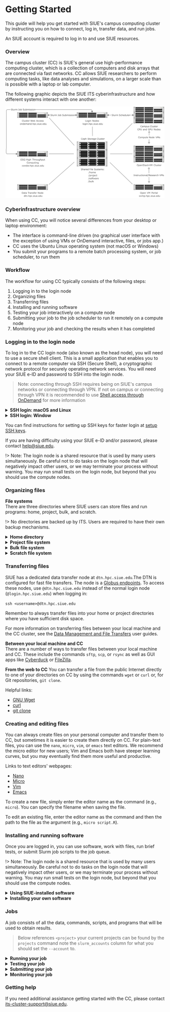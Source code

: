 # Getting Started
This guide will help you get started with SIUE's campus computing cluster by instructing you on how to connect, log in, transfer data, and run jobs.

An SIUE account is required to log in to and use SIUE resources.

### Overview
The campus cluster (CC) is SIUE's general use high-performance computing cluster, which is a collection of computers and disk arrays that are connected via fast networks. CC allows SIUE researchers to perform computing tasks, like data analyses and simulations, on a larger scale than is possible with a laptop or lab computer.

The following graphic depicts the SIUE ITS cyberinfrastructure and how different systems interact with one another:

![cyberinfrastructure](../../_media/cyberinfrastructure.png)

### Cyberinfrastructure overview

When using CC, you will notice several differences from your desktop or laptop environment:

* The interface is command-line driven (no graphical user interface with the exception of using VMs or OnDemand interactive, files, or jobs app.)
* CC uses the Ubuntu Linux operating system (not macOS or Windows)
* You submit your programs to a remote batch processing system, or job scheduler, to run them

### Workflow
The workflow for using CC typically consists of the following steps:

1. Logging in to the login node
2. Organizing files
3. Transferring files
4. Installing and running software
5. Testing your job interactively on a compute node
6. Submitting your job to the job scheduler to run it remotely on a compute node
7. Monitoring your job and checking the results when it has completed

### Logging in to the login node
To log in to the CC login node (also known as the head node), you will need to use a secure shell client. This is a small application that enables you to connect to a remote computer via SSH (Secure Shell), a cryptographic network protocol for securely operating network services. You will need your SIUE e-ID and password to SSH into the login node.

> Note: connecting through SSH requires being on SIUE's campus networks or connecting through VPN. If not on campus or connecting through VPN it is recommended to use [Shell access through OnDemand](user_guides/hpc_basics/getting_started_ondemand) for more information

<details>
  <summary>
    <b>SSH login: macOS and Linux</b>
  </summary>

> macOS users can connect to CC using the Terminal application that is natively installed. Linux users can similarly use the natively installed terminal application that comes with their distribution of Linux (e.g., Terminal on Ubuntu).
>
> To connect, open a new terminal window and enter:
>
> ```ssh <username>@login.hpc.siue.edu```
>
> Be sure to substitute your SIUE e-ID as the username. This is the same username for your SIUE email account (e.g., cougar@siue.edu's e-ID is cougar). After entering the command, you will then be prompted to enter your SIUE e-ID password. This is the same password for your SIUE email account.
>
> - Note: There will be no visual feedback as you enter your password. This is a security feature designed to obscure your password and is expected.

</details>

<details>
  <summary>
    <b>SSH login: Window</b>
  </summary>

> Windows users may need to download and install a third-party SSH client to connect to CC. A popular client is PuTTY, which is available through the [developer’s website](https://www.chiark.greenend.org.uk/~sgtatham/putty/latest.html). Another popular option is MobaXterm, which also provides file transfer capabilities. It is also available through the [developer's website](https://mobaxterm.mobatek.net/download-home-edition.html). On Windows 10/11, there is a natively available Windows Terminal that has a [built-in SSH client](https://docs.microsoft.com/en-us/windows/terminal/tutorials/ssh).
>
> To connect using Windows PowerShell, open a new PowerShell window and enter:
>
> ```ssh <username>@login.hpc.siue.edu```
>
> Make sure to substitute your SIUE e-ID as the username. You will then be prompted to enter your SIUE e-ID password.
>
> To connect using Putty, start in the Configuration window under the Session category and enter `login.hpc.siue.edu` as the hostname with port 22 and select Connection type: SSH. Then select Open to open a connection window, enter your SIUE e-ID as the username, and finally enter your SIUE e-ID password.
>
> Your SIUE e-ID is the same username for your SIUE email account (e.g., cougar@siue.edu's e-ID is cougar). Your SIUE e-ID password is the same password for your SIUE email account.
>
> - Note: There will be no visual feedback as you enter your password. This is a security feature designed to obscure your password and is expected.
>
> There are two ways to connect using MobaXterm. If you prefer the command-line interface, select "Start local terminal" and follow the instructions above using the Windows Terminal. If you prefer a GUI interface, select the icon "Session" on the top left corner (or, Sessions > New Session from the menu at the very top of the window). When prompted to choose a session type, choose "SSH." Under "Basic SSH Settings" enter login.hpc.siue.edu as "Remote Host" and enter your SIUE e-ID as the username after checking "Specify Username". Keep the port as 22. There are additional settings below that you may want to adjust as necessary, particularly the Bookmark settings if you want a shortcut. Click OK to open your SSH session. Enter your SIUE e-ID password when prompted for a password.
>
> If you are having issues with the MobaXterm SSH session disconnecting due to timeout/inactivity, click the "Settings" icon from the top menu. Then click to the SSH tab and under "SSH Settings" make sure to check "SSH keepalive" and then click OK. Restart MobaXterm and try again.

</details>

You can find instructions for setting up SSH keys for faster login at [setup SSH keys](user_guides/hpc_basics/setup_ssh_keys.md).

If you are having difficulty using your SIUE e-ID and/or password, please contact help@siue.edu.

!>  Note: The login node is a shared resource that is used by many users simultaneously. Be careful not to do tasks on the login node that will negatively impact other users, or we may terminate your process without warning. You may run small tests on the login node, but beyond that you should use the compute nodes.

### Organizing files
**File systems**  
There are three directories where SIUE users can store files and run programs: home, project, bulk, and scratch.

!> No directories are backed up by ITS. Users are required to have their own backup mechanisms.

<details>
  <summary>
    <b>Home directory</b>
  </summary>

> Your home directory has a default quota of 10 GB of disk space and 100 thousand files, and it is intended for personal configurations and settings as well as software installations. It is not intended for IO-intensive jobs to be run directly from /home.
>
> When you log in to CC, you will always start in your home directory. It will be of the form:
>
>```/home/<e-ID>```
>
> To easily switch to your home directory, enter the command `cd` from the directory you're in.

</details>

<details>
  <summary>
    <b>Project file system</b>
  </summary>

> Project directories are by request only. To request a project directory request a [project storage resource allocation](user_guides/project_and_allocation_management/request_new_allocation).
>
>
> Each project member has access to their project's project directory, where they can store data, scripts, and related files. The project file system should be used for most of your SIUE work, It's also where you can collaborate with your research project. Users can be affiliated and have access to multiple project directories.
>
> A project directory can be located by typing:
>
> ```/project/<project>```
>
> `<project>` is the unique name generated by the user portal type `projects` to see your projects or go to [User Portal Projects Page](https://coldfront.hpc.siue.edu/project/) and click the id of the project which you are trying to find the directories.

</details>

<details>
  <summary>
    <b>Bulk file system</b>
  </summary>

> Bulk directories are by request only. To request a bulk directory request a [bulk storage resource allocation](user_guides/project_and_allocation_management/request_new_allocation).
>
>
> Each project member has access to their project's bulk directory, where they can store larger files and archives. The bulk file system should be used for work requiring large amounts of storage,  Users can be affiliated and have access to multiple bulk directories.
>
> A bulk directory can be located by typing:
>
> ```/bulk/<project>```
>
> `<project>` is the unique name generated by the user portal type `projects` to see your projects or go to [User Portal Projects Page](https://coldfront.hpc.siue.edu/project/) and click the id of the project which you are trying to find the directories.

</details>

<details>
  <summary>
    <b>Scratch file system</b>
  </summary>

> Every compute node has a /scratch directory which is **not** shared. They are unique and local only to the compute nodes. Any files older than a week are automatically deleted.
>
> The scratch directory is useful for jobs that require temporary files or high disk IO where a network storage would result in a significant slowdown.
>
> You can create any directory name in the /scratch directory:
>
> ```mkdir /scratch/<e-ID>```
>
> `/scratch` has a capacity of 500GB to 1TB depending on the node. These directories should only be used for temporary files that are dependent on a currently running job.
>
> ?> Note: The login node does have a `/scratch` directory but should not be used.

</details>

### Transferring files
SIUE has a dedicated data transfer node at `dtn.hpc.siue.edu`.The DTN is configured for fast file transfers. The node is a [Globus endpoints](user_guides/data_management/transfer_files_globus.md). To access these nodes, use `@dtn.hpc.siue.edu` instead of the normal login node (`@login.hpc.siue.edu`) when logging in:

`ssh <username>@dtn.hpc.siue.edu`  

Remember to always transfer files into your home or project directories where you have sufficient disk space.

For more information on transferring files between your local machine and the CC cluster, see the [Data Management and File Transfers](user_guides/data_management/README.md) user guides.

**Between your local machine and CC**  
There are a number of ways to transfer files between your local machine and CC. These include the commands `sftp`, `scp`, or `rsync` as well as GUI apps like [Cyberduck](https://cyberduck.io/) or [FileZilla](https://filezilla-project.org/).

**From the web to CC**
You can transfer a file from the public Internet directly to one of your directories on CC by using the commands `wget` or `curl` or, for Git repositories, `git clone`.

Helpful links:

- [GNU Wget](https://www.gnu.org/software/wget/)
- [curl](https://curl.haxx.se/docs/manpage.html)
- [git clone](https://git-scm.com/docs/git-clone)

### Creating and editing files
You can always create files on your personal computer and transfer them to CC, but sometimes it is easier to create them directly on CC. For plain-text files, you can use the `nano`, `micro`, `vim`, or `emacs` text editors. We recommend the micro editor for new users; Vim and Emacs both have steeper learning curves, but you may eventually find them more useful and productive.

Links to text editors' webpages:

- [Nano](https://www.nano-editor.org/)
- [Micro](https://micro-editor.github.io/)
- [Vim](https://www.vim.org/)
- [Emacs](https://www.gnu.org/software/emacs/)

To create a new file, simply enter the editor name as the command (e.g., `micro`). You can specify the filename when saving the file.

To edit an existing file, enter the editor name as the command and then the path to the file as the argument (e.g., `micro script.R`).

### Installing and running software
Once you are logged in, you can use software, work with files, run brief tests, or submit Slurm job scripts to the job queue.

!>  Note: The login node is a shared resource that is used by many users simultaneously. Be careful not to do tasks on the login node that will negatively impact other users, or we may terminate your process without warning. You may run small tests on the login node, but beyond that you should use the compute nodes.

<details>
  <summary>
    <b>Using SIUE-installed software</b>
  </summary>

> On CC, SIUE maintains software, compilers, and libraries using the `module` system. These may satisfy your computing requirements without any further installations.
>
> To see the list of available software, enter the command:
>
> ```module avail```
>
> To load software based on this list, such as Conda, enter the command:
>
> ```module load conda```
>
> This loads the default version of Python. Then, for example, enter `python` to begin an interactive Python session.
>
> For more information on the software module system, see our [Software Module System user guide](user_guides/software_and_programming/README.md).

</details>

<details>
  <summary>
    <b>Installing your own software</b>
  </summary>

> Researchers are encouraged to install any software, libraries, and packages necessary for their work. Consult the software's documentation on how to install from source or with pre-built binaries. Additionally, for a more controlled and portable computing environment, consider using a [Singularity container](https://singularity.hpcng.org/user-docs/master/) for your software builds. Singularity containers can be requested to be built by ITS Cyberinfrastructure team by contacting its-cluster-support@siue.edu.
>
> For more information on installing software, see the [Software and Programming user guides](user_guides/software_and_programming/README.md).

</details>


### Jobs
A job consists of all the data, commands, scripts, and programs that will be used to obtain results.

> Below references `<project>` your current projects can be found by the `projects` command note the `slurm_accounts` column for what you should set the `--account` to.

<details>
  <summary>
    <b>Running your job</b>
  </summary>

> Because the CC computing cluster is a shared system, we use a job scheduler to manage all requests for resources. The Slurm (Simple Linux Utility for Resource Management) job scheduler is an open-source job scheduler that allocates compute resources on clusters for queued, user-defined jobs. It performs the following functions:
>
> - Schedules user-submitted jobs
> - Allocates user-requested computing resources
> - Processes user-submitted jobs
>
>For more information on creating and submitting Slurm job scripts, see the [Running Jobs](user_guides/hpc_basics/running_jobs.md) user guide. A listing of common Slurm commands can be found [here](https://slurm.schedmd.com/pdfs/summary.pdf).
>
> The compute resources on CC are shared across many projects and users. When a user submits a job with Slurm, resources are divided using a fair share algorithm.

</details>
<details>
  <summary>
    <b>Testing your job</b>
  </summary>

> We recommend that you first test your job interactively on a compute node before submitting it remotely to the Slurm job scheduler, ensuring that you will have quality results after the job completes. You can do this by requesting an interactive session with a compute node using the `salloc` command.
>
> For example, to request four processors for one hour, enter:
>
> ```salloc --ntasks=4 --time=1:00:00 --account=<project>```
>
> Be sure to use the correct account for your jobs. Without the `--account` option, your default account will be used. This is fine if you only have one project account.
>
> After running the command, the job scheduler will add your job to the wait queue.
>
> Once your job starts, you can then test out your scripts and programs to make sure they work properly. Once you are confident that you know how your program will behave, you are ready to submit a job through Slurm.

</details>

<details>
  <summary>
    <b>Submitting your job</b>
  </summary>

> After you have tested your job interactively and achieved the results you want, you can now submit your job to Slurm.
>
> To submit a job, first create a Slurm job script using one of the previously mentioned text editors.
>
> Your job script should look something like this:
>
> ```
> #!/bin/bash
> #SBATCH --ntasks=1
> #SBATCH --cpus-per-task=2
> #SBATCH --mem-per-cpu=1GB
> #SBATCH --time=1:00:00
> #SBATCH --account=<project>
>
> module load conda
> python3 script.py
> ```
>
> The top few lines of the file (that begin with `#SBATCH`) use options to specify the requested resources for your program. Be sure to use the correct account in your job scripts. Without the `--account` option, your default account will be used. This is fine if you only have one project account.
>
> The next set of lines loads the required software modules (`module load ...``). After that, the remaining lines are commands that run your programs.
>
> To submit a job, enter the command:
>
> ```sbatch my.job```
>
> where the argument to the command is the job script's file name (e.g., `my.job`).
>
> Submitted jobs are processed remotely. The process is recorded and written to an output file in the same directory that your job script is stored in. By default, this output file is named `slurm-<jobid>.out`. This is a plain-text file, so you can view it using the `less` command:
>
> `less slurm-<jobid>.out`
>
> For more information on creating and submitting Slurm job scripts, see the [Running Jobs user guide](user_guides/hpc_basics/running_jobs.md).
>

</details>

<details>
  <summary>
    <b>Monitoring your job</b>
  </summary>

> There are several commands you can use to monitor a job after it has been submitted.
>
> The first thing you will want to check is if your job request was queued. Use the `squeue` command to view the status of your jobs, replacing `<username>` with your SIUE e-ID:
>
> `squeue -u <username>`
>
> Each job is assigned a unique job identifier. It is sufficient to use only the numeric portion of the job ID when referencing a job or submitting a ticket.
>
> In the example below, the job 3271 has been placed in the "general" partition (PARTITION) based on its requested time of 1 hour:
>
> ```
> squeue -u cougar
> JOBID PARTITION     NAME     USER ST       TIME  NODES NODELIST(REASON)
> 3271      main   my.job    cougar  R      35:58      1 cc-cpu-01
> ```
>
> The job has been running for 35 minutes and 58 seconds (TIME). It has requested 4 tasks and was allocated 1 node (NODES), which is cc-cpu-01 (NODELIST). The status of the job is "R" (running) (ST).
>
> You can also use the `squeue` command to estimate when your job will start:
>
> `squeue --start -j <jobid>`
>
> If you wish to cancel and remove your job from the queue, you can use the `scancel` command:
>
> `scancel <jobid>`
>Your job may remain in the queue for a short time, but its status will change to "CG" (completing) or "CA" (canceled).

</details>

### Getting help
If you need additional assistance getting started with the CC, please contact its-cluster-support@siue.edu.
